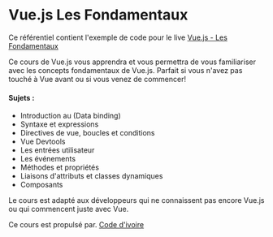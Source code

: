 # Vue.js Les Fondamentaux

Ce référentiel contient l'exemple de code pour le live [Vue.js - Les Fondamentaux](https://#)

Ce cours de Vue.js vous apprendra et vous permettra de vous familiariser avec les concepts fondamentaux de Vue.js. Parfait si vous n'avez pas touché à Vue avant ou si vous venez de commencer!

#### Sujets :

- Introduction au (Data binding)
- Syntaxe et expressions
- Directives de vue, boucles et conditions
- Vue Devtools
- Les entrées utilisateur
- Les événements
- Méthodes et propriétés
- Liaisons d'attributs et classes dynamiques
- Composants

Le cours est adapté aux développeurs qui ne connaissent pas encore Vue.js ou qui commencent juste avec Vue.

Ce cours est propulsé par. [Code d'ivoire](https://#)
